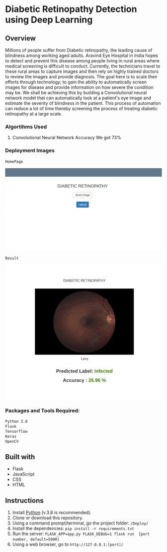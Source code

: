 # Diabetic Retinopathy Detection using Deep Learning


## Overview

Millions of people suffer from Diabetic retinopathy, the leading cause of blindness among working aged adults. Aravind Eye Hospital in India hopes to detect and prevent this disease among people living in rural areas where medical screening is difficult to conduct. Currently, the technicians travel to these rural areas to capture images and then rely on highly trained doctors to review the images and provide diagnosis.
The goal here is to scale their efforts through technology; to gain the ability to automatically screen images for disease and provide information on how severe the condition may be. We shall be achieving this by building a Convolutional neural network model that can automatically look at a patient's eye image and estimate the severity of blindness in the patient. This process of automation can reduce a lot of time thereby screening the process of treating diabetic retinopathy at a large scale.

### Algortihms Used

1. Convolutional Neural Network
	Accuracy We got 73%


### Deployment Images
	HomePage
![Alt text](Images/Homepage.png)
	
	Result	
![Alt text](Images/result.png)



### Packages and Tools Required:
	Python 3.8
	Flask
	Tensorflow
	Keras
	OpenCV
	
## Built with
* Flask
* JavaScript
* CSS
* HTML

## Instructions
1. Install [Python](https://www.python.org/) (v.3.8 is recommended).
1. Clone or download this repository.
1. Using a command prompt/terminal, go the project folder: `/Deploy/`
1. Install the dependencies: 
`pip install -r requirements.txt`
1. Run the server:
`FLASK_APP=app.py FLASK_DEBUG=1 flask run  [port number, default=5000]`
1. Using a web browser, go to `http://127.0.0.1:[port]/`


